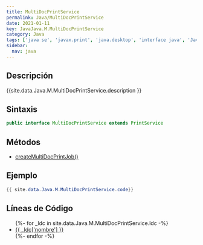 ```yaml
---
title: MultiDocPrintService
permalink: Java/MultiDocPrintService
date: 2021-01-11
key: JavaJava.M.MultiDocPrintService
category: Java
tags: ['java se', 'javax.print', 'java.desktop', 'interface java', 'Java 1.0']
sidebar: 
  nav: java
---
```


## Descripción
{{site.data.Java.M.MultiDocPrintService.description }}

## Sintaxis
~~~java
public interface MultiDocPrintService extends PrintService
~~~

## Métodos
* [createMultiDocPrintJob()](/Java/MultiDocPrintService/createMultiDocPrintJob)

## Ejemplo
~~~java
{{ site.data.Java.M.MultiDocPrintService.code}}
~~~

## Líneas de Código
<ul>
{%- for _ldc in site.data.Java.M.MultiDocPrintService.ldc -%}
   <li>
       <a href="{{_ldc['url'] }}">{{ _ldc['nombre'] }}</a>
   </li>
{%- endfor -%}
</ul>
